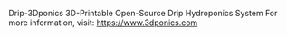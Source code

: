 Drip-3Dponics
3D-Printable Open-Source Drip Hydroponics System For more information, visit: https://www.3dponics.com

